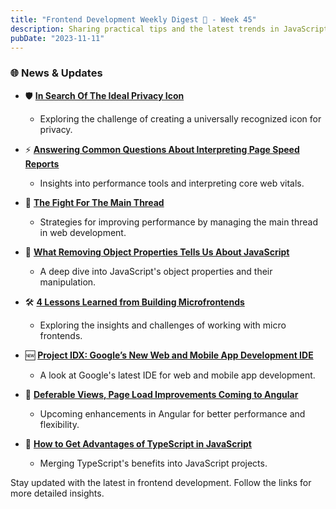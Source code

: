 ```yaml
---
title: "Frontend Development Weekly Digest 📰 - Week 45"
description: Sharing practical tips and the latest trends in JavaScript
pubDate: "2023-11-11"
---
```


### 🌐 News & Updates

- 🛡️ [**In Search Of The Ideal Privacy Icon**](https://www.smashingmagazine.com/2023/11/search-ideal-privacy-icon/)

  - Exploring the challenge of creating a universally recognized icon for privacy.

- ⚡ [**Answering Common Questions About Interpreting Page Speed Reports**](https://www.smashingmagazine.com/2023/10/answering-questions-interpreting-page-speed-reports/)

  - Insights into performance tools and interpreting core web vitals.

- 🚀 [**The Fight For The Main Thread**](https://www.smashingmagazine.com/2023/10/speedcurve-fight-main-thread/)

  - Strategies for improving performance by managing the main thread in web development.

- 📜 [**What Removing Object Properties Tells Us About JavaScript**](https://www.smashingmagazine.com/2023/10/removing-object-properties-javascript/)

  - A deep dive into JavaScript's object properties and their manipulation.

- 🛠️ [**4 Lessons Learned from Building Microfrontends**](https://thenewstack.io/4-lessons-learned-from-building-microfrontends/)

  - Exploring the insights and challenges of working with micro frontends.

- 🆕 [**Project IDX: Google’s New Web and Mobile App Development IDE**](https://thenewstack.io/project-idx-googles-new-web-and-mobile-app-development-ide/)

  - A look at Google's latest IDE for web and mobile app development.

- 🔧 [**Deferable Views, Page Load Improvements Coming to Angular**](https://thenewstack.io/deferable-views-page-load-improvements-coming-to-angular/)

  - Upcoming enhancements in Angular for better performance and flexibility.

- 🌟 [**How to Get Advantages of TypeScript in JavaScript**](https://thenewstack.io/how-to-get-advantages-of-typescript-in-javascript/)
  - Merging TypeScript's benefits into JavaScript projects.

Stay updated with the latest in frontend development. Follow the links for more detailed insights.
